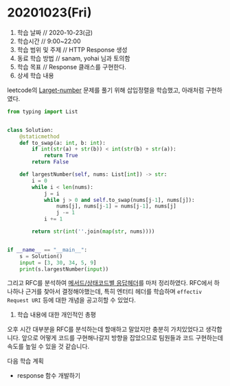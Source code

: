 # 20201023\(Fri\)

1. 학습 날짜 // 2020-10-23\(금\)
2. 학습시간 // 9:00~22:00
3. 학습 범위 및 주제 // HTTP Response 생성
4. 동료 학습 방법 // sanam, yohai 님과 토의함
5. 학습 목표 // Response 클래스를 구현한다.
6. 상세 학습 내용

leetcode의 [Larget-number](https://leetcode.com/problems/largest-number/submissions/) 문제를 풀기 위해 삽입정렬을 학습했고, 아래처럼 구현하였다.

```python
from typing import List


class Solution:
    @staticmethod
    def to_swap(a: int, b: int):
        if int(str(a) + str(b)) < int(str(b) + str(a)):
            return True
        return False

    def largestNumber(self, nums: List[int]) -> str:
        i = 0
        while i < len(nums):
            j = i
            while j > 0 and self.to_swap(nums[j-1], nums[j]):
                nums[j], nums[j-1] = nums[j-1], nums[j]
                j -= 1
            i += 1

        return str(int(''.join(map(str, nums))))


if __name__ == "__main__":
    s = Solution()
    input = [3, 30, 34, 5, 9]
    print(s.largestNumber(input))
```

그리고 RFC를 분석하여 [메서드/상태코드별 응답헤더](https://docs.google.com/spreadsheets/d/1GNUoCfloWzp0r27ZsayIxHRwFWTl2l4ZfWlXcVARf98/edit#gid=1684315155)를 마저 정리하였다. RFC에서 하나하나 근거를 찾아서 결정해야했는데, 특히 엔터티 헤더를 학습하며 `effectiv Request URI` 등에 대한 개념을 공고히할 수 있었다.

1. 학습 내용에 대한 개인적인 총평

오후 시간 대부분을 RFC를 분석하는데 할애하고 말았지만 충분히 가치있었다고 생각합니다. 앞으로 어떻게 코드를 구현해나갈지 방향을 잡았으므로 팀원들과 코드 구현하는데 속도를 높일 수 있을 것 같습니다.

다음 학습 계획

* response 함수 개발하기

